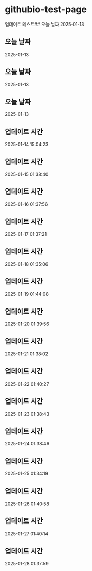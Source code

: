 # githubio-test-page

업데이트 테스트## 오늘 날짜
2025-01-13
## 오늘 날짜
2025-01-13
## 오늘 날짜
2025-01-13
## 오늘 날짜
2025-01-13
## 업데이트 시간
2025-01-14 15:04:23
## 업데이트 시간
2025-01-15 01:38:40
## 업데이트 시간
2025-01-16 01:37:56
## 업데이트 시간
2025-01-17 01:37:21
## 업데이트 시간
2025-01-18 01:35:06
## 업데이트 시간
2025-01-19 01:44:08
## 업데이트 시간
2025-01-20 01:39:56
## 업데이트 시간
2025-01-21 01:38:02
## 업데이트 시간
2025-01-22 01:40:27
## 업데이트 시간
2025-01-23 01:38:43
## 업데이트 시간
2025-01-24 01:38:46
## 업데이트 시간
2025-01-25 01:34:19
## 업데이트 시간
2025-01-26 01:40:58
## 업데이트 시간
2025-01-27 01:40:14
## 업데이트 시간
2025-01-28 01:37:59
